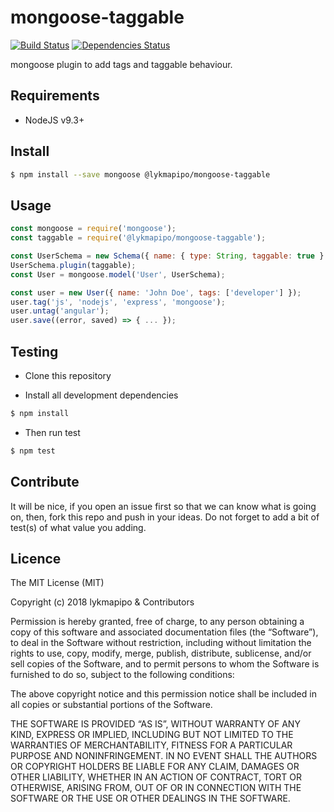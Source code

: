 # mongoose-taggable

[![Build Status](https://travis-ci.org/lykmapipo/mongoose-taggable.svg?branch=master)](https://travis-ci.org/lykmapipo/mongoose-taggable)
[![Dependencies Status](https://david-dm.org/lykmapipo/mongoose-taggable/status.svg)](https://david-dm.org/lykmapipo/mongoose-taggable)

mongoose plugin to add tags and taggable behaviour. 

## Requirements

- NodeJS v9.3+

## Install
```sh
$ npm install --save mongoose @lykmapipo/mongoose-taggable
```

## Usage

```javascript
const mongoose = require('mongoose');
const taggable = require('@lykmapipo/mongoose-taggable');

const UserSchema = new Schema({ name: { type: String, taggable: true } });
UserSchema.plugin(taggable);
const User = mongoose.model('User', UserSchema);

const user = new User({ name: 'John Doe', tags: ['developer'] });
user.tag('js', 'nodejs', 'express', 'mongoose');
user.untag('angular');
user.save((error, saved) => { ... });
```


## Testing
* Clone this repository

* Install all development dependencies
```sh
$ npm install
```
* Then run test
```sh
$ npm test
```

## Contribute
It will be nice, if you open an issue first so that we can know what is going on, then, fork this repo and push in your ideas. Do not forget to add a bit of test(s) of what value you adding.

## Licence
The MIT License (MIT)

Copyright (c) 2018 lykmapipo & Contributors

Permission is hereby granted, free of charge, to any person obtaining a copy of this software and associated documentation files (the “Software”), to deal in the Software without restriction, including without limitation the rights to use, copy, modify, merge, publish, distribute, sublicense, and/or sell copies of the Software, and to permit persons to whom the Software is furnished to do so, subject to the following conditions:

The above copyright notice and this permission notice shall be included in all copies or substantial portions of the Software.

THE SOFTWARE IS PROVIDED “AS IS”, WITHOUT WARRANTY OF ANY KIND, EXPRESS OR IMPLIED, INCLUDING BUT NOT LIMITED TO THE WARRANTIES OF MERCHANTABILITY, FITNESS FOR A PARTICULAR PURPOSE AND NONINFRINGEMENT. IN NO EVENT SHALL THE AUTHORS OR COPYRIGHT HOLDERS BE LIABLE FOR ANY CLAIM, DAMAGES OR OTHER LIABILITY, WHETHER IN AN ACTION OF CONTRACT, TORT OR OTHERWISE, ARISING FROM, OUT OF OR IN CONNECTION WITH THE SOFTWARE OR THE USE OR OTHER DEALINGS IN THE SOFTWARE. 